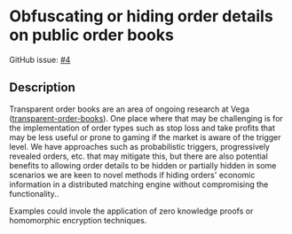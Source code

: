# Obfuscating or hiding order details on public order books

GitHub issue: [#4](https://github.com/vegaprotocol/research/issues/4)

## Description

Transparent order books are an area of ongoing research at Vega ([transparent-order-books](problems/transparent-order-books.md)). One place where that may be challenging is for the implementation of order types such as stop loss and take profits that may be less useful or prone to gaming if the market is aware of the trigger level. We have approaches such as probabilistic triggers, progressively revealed orders, etc. that may mitigate this, but there are also potential benefits to allowing order details to be hidden or partially hidden in some scenarios we are keen to novel methods if hiding orders' economic information in a distributed matching engine without compromising the functionality..

Examples could invole the application of zero knowledge proofs or homomorphic encryption techniques.
